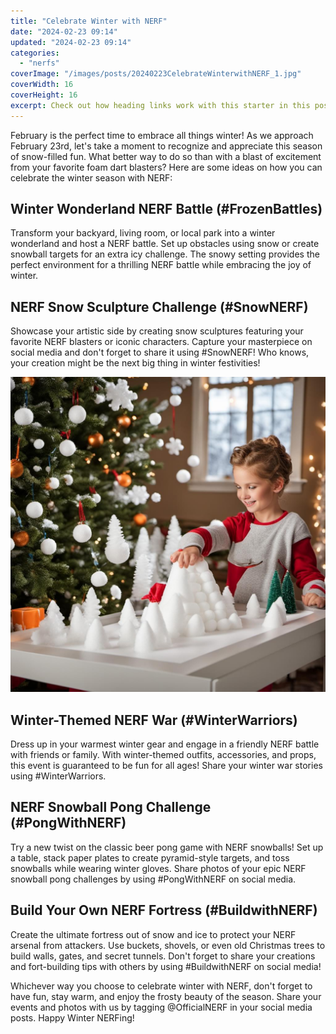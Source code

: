 ```yaml
---
title: "Celebrate Winter with NERF"
date: "2024-02-23 09:14"
updated: "2024-02-23 09:14"
categories:
  - "nerfs"
coverImage: "/images/posts/20240223CelebrateWinterwithNERF_1.jpg"
coverWidth: 16
coverHeight: 16
excerpt: Check out how heading links work with this starter in this post.
---
```




February is the perfect time to embrace all things winter! As we approach February 23rd, let's take a moment to recognize and appreciate this season of snow-filled fun. What better way to do so than with a blast of excitement from your favorite foam dart blasters? Here are some ideas on how you can celebrate the winter season with NERF:

## Winter Wonderland NERF Battle (#FrozenBattles)

Transform your backyard, living room, or local park into a winter wonderland and host a NERF battle. Set up obstacles using snow or create snowball targets for an extra icy challenge. The snowy setting provides the perfect environment for a thrilling NERF battle while embracing the joy of winter.

## NERF Snow Sculpture Challenge (#SnowNERF)

Showcase your artistic side by creating snow sculptures featuring your favorite NERF blasters or iconic characters. Capture your masterpiece on social media and don't forget to share it using #SnowNERF! Who knows, your creation might be the next big thing in winter festivities!


![20240223CelebrateWinterwithNERF_2](/images/posts/20240223CelebrateWinterwithNERF_2.jpg)

## Winter-Themed NERF War (#WinterWarriors)

Dress up in your warmest winter gear and engage in a friendly NERF battle with friends or family. With winter-themed outfits, accessories, and props, this event is guaranteed to be fun for all ages! Share your winter war stories using #WinterWarriors.

## NERF Snowball Pong Challenge (#PongWithNERF)

Try a new twist on the classic beer pong game with NERF snowballs! Set up a table, stack paper plates to create pyramid-style targets, and toss snowballs while wearing winter gloves. Share photos of your epic NERF snowball pong challenges by using #PongWithNERF on social media.

## Build Your Own NERF Fortress (#BuildwithNERF)

Create the ultimate fortress out of snow and ice to protect your NERF arsenal from attackers. Use buckets, shovels, or even old Christmas trees to build walls, gates, and secret tunnels. Don't forget to share your creations and fort-building tips with others by using #BuildwithNERF on social media!

Whichever way you choose to celebrate winter with NERF, don't forget to have fun, stay warm, and enjoy the frosty beauty of the season. Share your events and photos with us by tagging @OfficialNERF in your social media posts. Happy Winter NERFing!
